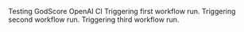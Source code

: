 Testing GodScore OpenAI CI
Triggering first workflow run.
Triggering second workflow run.
Triggering third workflow run.
